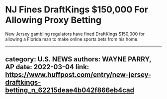 # NJ Fines DraftKings $150,000 For Allowing Proxy Betting

New Jersey gambling regulators have fined DraftKings $150,000 for allowing a Florida man to make online sports bets from his home.

---
category: U.S. NEWS
authors: WAYNE PARRY, AP
date: 2022-03-04
link: https://www.huffpost.com/entry/new-jersey-draftkings-betting_n_62215deae4b042f866eb4cad
---
